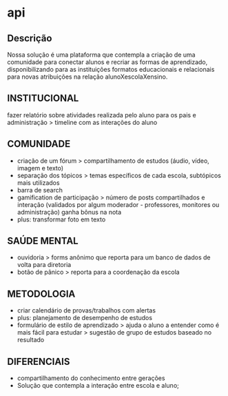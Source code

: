 # api


## Descrição

Nossa solução é uma plataforma que contempla a criação de uma comunidade para conectar alunos e recriar as formas de aprendizado, disponibilizando para as instituições formatos educacionais e relacionais para novas atribuições na relação alunoXescolaXensino.

## INSTITUCIONAL

fazer relatório sobre atividades realizada pelo aluno para os pais e administração > timeline com as interações do aluno

## COMUNIDADE

* criação de um fórum > compartilhamento de estudos (áudio, vídeo, imagem e texto)
* separação dos tópicos > temas específicos de cada escola, subtópicos mais utilizados
* barra de search
* gamification de participação > número de posts compartilhados e interação (validados por algum moderador - professores, monitores ou administração) ganha bônus na nota
* plus: transformar foto em texto



## SAÚDE MENTAL

* ouvidoria > forms anônimo que reporta para um banco de dados de volta para diretoria
* botão de pânico > reporta para a coordenação da escola


## METODOLOGIA

* criar calendário de provas/trabalhos com alertas 
* plus: planejamento de desempenho de estudos
* formulário de estilo de aprendizado > ajuda o aluno a entender como é mais fácil para estudar > sugestão de grupo de estudos baseado no resultado

## DIFERENCIAIS

* compartilhamento do conhecimento entre gerações
* Solução que contempla a interação entre escola e aluno;

